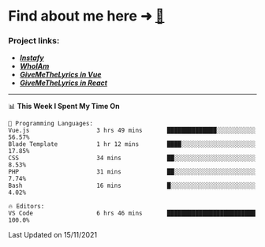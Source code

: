 # Find about me here ➜ [🧑](https://pauabella.dev)

### Project links:
- ***[Instafy](https://instafy.me)***
- ***[WhoIAm](https://pauabella.dev)***
- ***[GiveMeTheLyrics in Vue](https://lyrics.pauabella.dev)***
- ***[GiveMeTheLyrics in React](https://pauabella.dev/GiveMeTheLyrics)***

---
<!--START_SECTION:waka-->
📊 **This Week I Spent My Time On** 

```text
💬 Programming Languages: 
Vue.js                   3 hrs 49 mins       ██████████████░░░░░░░░░░░   56.57% 
Blade Template           1 hr 12 mins        ████░░░░░░░░░░░░░░░░░░░░░   17.85% 
CSS                      34 mins             ██░░░░░░░░░░░░░░░░░░░░░░░   8.53% 
PHP                      31 mins             ██░░░░░░░░░░░░░░░░░░░░░░░   7.74% 
Bash                     16 mins             █░░░░░░░░░░░░░░░░░░░░░░░░   4.02%

🔥 Editors: 
VS Code                  6 hrs 46 mins       █████████████████████████   100.0%

```


 Last Updated on 15/11/2021
<!--END_SECTION:waka-->

